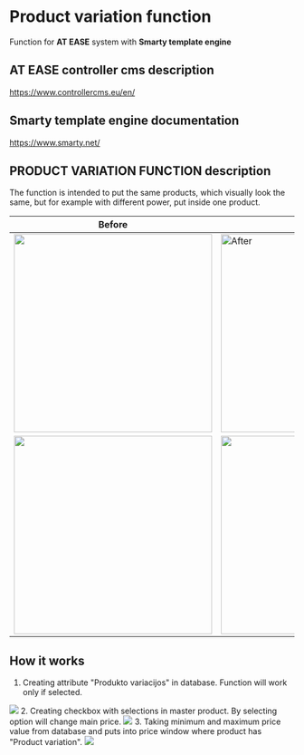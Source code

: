 # Product variation function

Function for <strong>AT EASE</strong> system with <strong>Smarty template engine</strong>

## AT EASE controller cms description

https://www.controllercms.eu/en/

## Smarty template engine documentation

https://www.smarty.net/

## PRODUCT VARIATION FUNCTION description

The function is intended to put the same products, which visually look the same, but for example with different power, put inside one product.


| Before                  | After                                                                                                       |
|-------------------------|-------------------------------------------------------------------------------------------------------------|
| <img src="C:\Users\Vik\Desktop\baigiamasis\Final project\1 img.jpg" width="350"/> | <img alt="After" src="C:\Users\Vik\Desktop\baigiamasis\Final project\2 img.jpg" title="After" width="350"/> |
| <img src="C:\Users\Vik\Desktop\baigiamasis\Final project\5 img.jpg" width="350"/> | <img src="C:\Users\Vik\Desktop\baigiamasis\Final project\3 img.jpg" width="350"/>                           |                         |

## How it works

1. Creating attribute "Produkto variacijos" in database. Function will work only if selected.
<img src="C:\Users\Vik\Desktop\baigiamasis\Final project\creating attribute in db.jpg"/>
2. Creating checkbox with selections in master product. By selecting option will change main price.
<img src="C:\Users\Vik\Desktop\baigiamasis\Final project\4 img.jpg"/>
3. Taking minimum and maximum price value from database and puts into price window where product has "Product variation".
<img src="C:\Users\Vik\Desktop\baigiamasis\Final project\6 img.jpg"/>